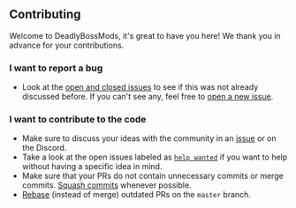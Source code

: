 ## Contributing

Welcome to DeadlyBossMods, it's great to have you here! We thank you in advance for
your contributions.

### I want to report a bug

- Look at the [open and closed
  issues](https://github.com/DeadlyBossMods/DeadlyBossMods/issues?q=is%3Aissue) to see if
  this was not already discussed before. If you can't see any, feel free to
  [open a new issue](https://github.com/DeadlyBossMods/DeadlyBossMods/issues/new).

### I want to contribute to the code

- Make sure to discuss your ideas with the community in an
  [issue](https://github.com/DeadlyBossMods/DeadlyBossMods/issues) or on the Discord.
- Take a look at the open issues labeled as [`help wanted`](https://github.com/DeadlyBossMods/DeadlyBossMods/labels/help%20wanted)
  if you want to help without having a specific idea in mind.
- Make sure that your PRs do not contain unnecessary commits or merge commits.
  [Squash commits](https://git-scm.com/book/en/v2/Git-Tools-Rewriting-History)
  whenever possible.
- [Rebase](https://git-scm.com/book/en/v2/Git-Branching-Rebasing) (instead of
  merge) outdated PRs on the `master` branch.
